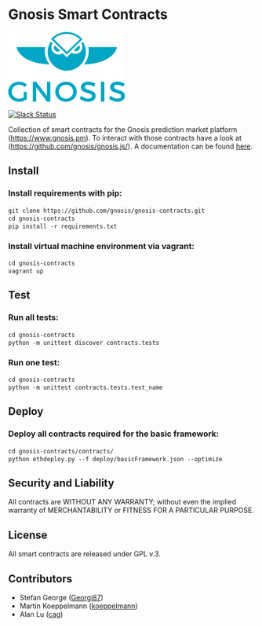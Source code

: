 Gnosis Smart Contracts
===================

<img src="assets/logo.png" />

[![Slack Status](http://slack.gnosis.pm/badge.svg)](http://slack.gnosis.pm)

Collection of smart contracts for the Gnosis prediction market platform (https://www.gnosis.pm).
To interact with those contracts have a look at (https://github.com/gnosis/gnosis.js/).
A documentation can be found [here](https://github.com/gnosis/gnosis-contracts/blob/master/CONTRACTS.md).

Install
-------------
### Install requirements with pip:
```
git clone https://github.com/gnosis/gnosis-contracts.git
cd gnosis-contracts
pip install -r requirements.txt
```

### Install virtual machine environment via vagrant:
```
cd gnosis-contracts
vagrant up
```

Test
-------------
### Run all tests:
```
cd gnosis-contracts
python -m unittest discover contracts.tests
```

### Run one test:
```
cd gnosis-contracts
python -m unittest contracts.tests.test_name
```

Deploy
-------------
### Deploy all contracts required for the basic framework:
```
cd gnosis-contracts/contracts/
python ethdeploy.py --f deploy/basicFramework.json --optimize
```

Security and Liability
-------------
All contracts are WITHOUT ANY WARRANTY; without even the implied warranty of MERCHANTABILITY or FITNESS FOR A PARTICULAR PURPOSE.

License
-------------
All smart contracts are released under GPL v.3.

Contributors
-------------
- Stefan George ([Georgi87](https://github.com/Georgi87))
- Martin Koeppelmann ([koeppelmann](https://github.com/koeppelmann))
- Alan Lu ([cag](https://github.com/cag))
